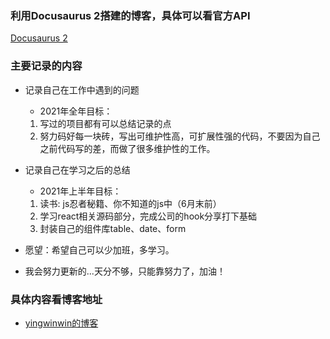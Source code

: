 ### 利用Docusaurus 2搭建的博客，具体可以看官方API
[Docusaurus 2](https://v2.docusaurus.io/)

### 主要记录的内容
- 记录自己在工作中遇到的问题
    - 2021年全年目标：
    1. 写过的项目都有可以总结记录的点
    2. 努力码好每一块砖，写出可维护性高，可扩展性强的代码，不要因为自己之前代码写的差，而做了很多维护性的工作。             
- 记录自己在学习之后的总结
    - 2021年上半年目标：
    1. 读书: js忍者秘籍、你不知道的js中（6月末前）
    2. 学习react相关源码部分，完成公司的hook分享打下基础
    3. 封装自己的组件库table、date、form

- 愿望：希望自己可以少加班，多学习。
- 我会努力更新的...天分不够，只能靠努力了，加油！
### 具体内容看博客地址
- [yingwinwin的博客](https://yingwinwin.github.io/)
